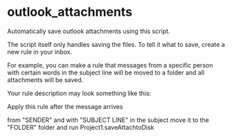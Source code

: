 # outlook_attachments
Automatically save outlook attachments using this script.

The script itself only handles saving the files. To tell it what to save, create a new rule in your inbox. 

For example, you can make a rule that messages from a specific person with certain words in the subject 
    line will be moved to a folder and all attachments will be saved.

Your rule description may look something like this:

Apply this rule after the message arrives

from "SENDER"
and with "SUBJECT LINE" in the subject
move it to the "FOLDER" folder
and run Project1.saveAttachtoDisk
